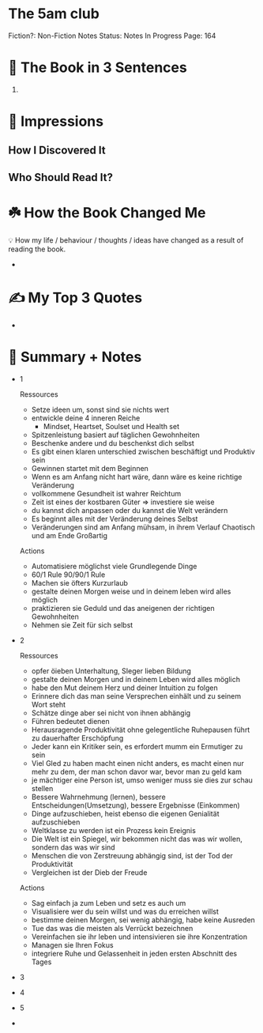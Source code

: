 # The 5am club

Fiction?: Non-Fiction
Notes Status: Notes In Progress
Page: 164

# 🚀 The Book in 3 Sentences

1. 

# 🎨 Impressions

## How I Discovered It

## Who Should Read It?

# ☘️ How the Book Changed Me

<aside>
💡 How my life / behaviour / thoughts / ideas have changed as a result of reading the book.

</aside>

- 

# ✍️ My Top 3 Quotes

- 

# 📒 Summary + Notes

- 1
    
    Ressources
    
    - Setze ideen um, sonst sind sie nichts wert
    - entwickle deine 4 inneren Reiche
        - Mindset, Heartset, Soulset und Health set
    - Spitzenleistung basiert auf täglichen Gewohnheiten
    - Beschenke andere und du beschenkst dich selbst
    - Es gibt einen klaren unterschied zwischen beschäftigt und Produktiv sein
    - Gewinnen startet mit dem Beginnen
    - Wenn es am Anfang nicht hart wäre, dann wäre es keine richtige Veränderung
    - vollkommene Gesundheit ist wahrer Reichtum
    - Zeit ist eines der kostbaren Güter ⇒ investiere sie weise
    - du kannst dich anpassen oder du kannst die Welt verändern
    - Es beginnt alles mit der Veränderung deines Selbst
    - Veränderungen sind am Anfang mühsam, in ihrem Verlauf Chaotisch und am Ende Großartig
    
    Actions
    
    - Automatisiere möglichst viele Grundlegende Dinge
    - 60/1 Rule 90/90/1 Rule
    - Machen sie öfters Kurzurlaub
    - gestalte deinen Morgen weise und in deinem leben wird alles möglich
    - praktizieren sie Geduld und das aneigenen der richtigen Gewohnheiten
    - Nehmen sie Zeit für sich selbst
- 2
    
    Ressources
    
    - opfer öieben Unterhaltung, SIeger lieben Bildung
    - gestalte deinen Morgen und in deinem Leben wird alles möglich
    - habe den Mut deinem Herz und deiner Intuition zu folgen
    - Erinnere dich das man seine Versprechen einhält und zu seinem Wort steht
    - Schätze dinge aber sei nicht von ihnen abhängig
    - Führen bedeutet dienen
    - Herausragende Produktivität ohne gelegentliche Ruhepausen führt zu dauerhafter Erschöpfung
    - Jeder kann ein Kritiker sein, es erfordert mumm ein Ermutiger zu sein
    - Viel Gled zu haben macht einen nicht anders, es macht einen nur mehr zu dem, der man schon davor war, bevor man zu geld kam
    - je mächtiger eine Person ist, umso weniger muss sie dies zur schau stellen
    - Bessere Wahrnehmung (lernen), bessere Entscheidungen(Umsetzung), bessere Ergebnisse (Einkommen)
    - Dinge aufzuschieben, heist ebenso die eigenen Genialität aufzuschieben
    - Weltklasse zu werden ist ein Prozess kein Ereignis
    - Die Welt ist ein Spiegel, wir bekommen nicht das was wir wollen, sondern das was wir sind
    - Menschen die von Zerstreuung abhängig sind, ist der Tod der Produktivität
    - Vergleichen ist der Dieb der Freude
    
    Actions
    
    - Sag einfach ja zum Leben und setz es auch um
    - Visualisiere wer du sein willst und was du erreichen willst
    - bestimme deinen Morgen, sei wenig abhängig, habe keine Ausreden
    - Tue das was die meisten als Verrückt bezeichnen
    - Vereinfachen sie ihr leben und intensivieren sie ihre Konzentration
    - Managen sie Ihren Fokus
    - integriere Ruhe und Gelassenheit in jeden ersten Abschnitt des Tages
- 3
- 4
- 5
-